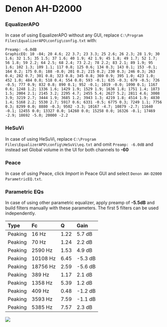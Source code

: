 # Denon AH-D2000

### EqualizerAPO
In case of using EqualizerAPO without any GUI, replace `C:\Program Files\EqualizerAPO\config\config.txt`
with:
```
Preamp: -6.0dB
GraphicEQ: 10 -84; 20 4.6; 22 3.7; 23 3.3; 25 2.6; 26 2.3; 28 1.9; 30 1.6; 32 1.5; 35 1.5; 37 1.6; 40 1.9; 42 1.9; 45 1.8; 49 1.7; 52 1.7; 56 1.8; 59 2.2; 64 2.5; 68 2.4; 73 2.2; 78 2.2; 83 2.1; 89 1.9; 95 1.6; 102 1.3; 109 1.1; 117 0.8; 125 0.6; 134 0.3; 143 0.1; 153 -0.1; 164 0.2; 175 0.0; 188 -0.0; 201 0.2; 215 0.2; 230 0.3; 246 0.3; 263 0.4; 282 0.7; 301 0.8; 323 0.8; 345 0.8; 369 0.9; 395 1.0; 423 1.0; 452 1.0; 484 0.8; 518 0.4; 554 0.0; 593 -0.1; 635 -0.3; 679 -0.5; 726 -0.5; 777 0.9; 832 0.8; 890 0.1; 952 -0.1; 1019 -0.0; 1090 0.1; 1167 0.6; 1248 1.2; 1336 1.6; 1429 1.9; 1529 1.9; 1636 1.8; 1751 1.4; 1873 1.5; 2004 2.1; 2145 3.2; 2295 4.7; 2455 5.4; 2627 5.2; 2811 4.6; 3008 3.9; 3219 2.7; 3444 1.9; 3685 1.2; 3943 1.3; 4219 1.8; 4514 1.9; 4830 1.4; 5168 2.2; 5530 2.7; 5917 0.6; 6331 -0.5; 6775 0.3; 7249 1.1; 7756 0.3; 8299 0.0; 8880 -0.3; 9502 -3.3; 10167 -4.7; 10879 -2.7; 11640 -0.1; 12455 0.0; 13327 0.0; 14260 0.0; 15258 0.0; 16326 -0.1; 17469 -2.9; 18692 -5.0; 20000 -2.2
```

### HeSuVi
In case of using HeSuVi, replace `C:\Program Files\EqualizerAPO\config\HeSuVi\eq.txt` and omit `Preamp:
-6.0dB` and instead set Global volume in the UI for both channels to **-60**

### Peace
In case of using Peace, click *Import* in Peace GUI and select `Denon AH-D2000 ParametricEQ.txt`.

### Parametric EQs
In case of using other parametric equalizer, apply preamp of **-5.5dB** and build filters manually with
these parameters. The first 5 filters can be used independently.

| Type    | Fc       |    Q | Gain    |
|:--------|:---------|:-----|:--------|
| Peaking | 16 Hz    | 1.22 | 5.7 dB  |
| Peaking | 70 Hz    | 1.24 | 2.2 dB  |
| Peaking | 2590 Hz  | 1.53 | 4.9 dB  |
| Peaking | 10108 Hz | 6.45 | -5.3 dB |
| Peaking | 18756 Hz | 2.59 | -5.6 dB |
| Peaking | 389 Hz   | 1.17 | 2.1 dB  |
| Peaking | 1358 Hz  | 5.39 | 1.2 dB  |
| Peaking | 409 Hz   | 0.48 | -1.2 dB |
| Peaking | 3593 Hz  | 7.59 | -1.1 dB |
| Peaking | 5385 Hz  | 7.57 | 2.3 dB  |

![](https://raw.githubusercontent.com/jaakkopasanen/AutoEq/master/results/headphonecom/sbaf-serious/Denon%20AH-D2000/Denon%20AH-D2000.png)